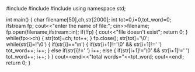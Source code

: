 #include<fstream>
#include<iostream>
#include<string>
using namespace std;

int main()
{
char filename[50],ch,str[2000];
int tot=0,i=0,tot_word=0;
ifstream fp;
cout<<"enter the name of file:";
cin>>filename;
fp.open(filename,ifstream::in);
if(!fp)
{
    cout<<"file doesn't exist";
    return 0;
}
while(fp>>ch)
{
    str[tot]=ch;
    tot++;
}
fp.close();
str[tot]='\0';
while(str[i]=!'\0')
{
    if(str[i]=='\n')
    {
        if(str[i+1]!='\0' && str[i+1]!=' ')
        tot_word++;
        i++;
    }
    else if(str[i]!=' ')
    i++;
    else
    {
        if(str[i+1]!='\0' && str[i+1]!=' ')
        tot_word++;
        i++;
    }
}
cout<<endl<<"total words="<<tot_word;
cout<<endl;
return 0;
}
